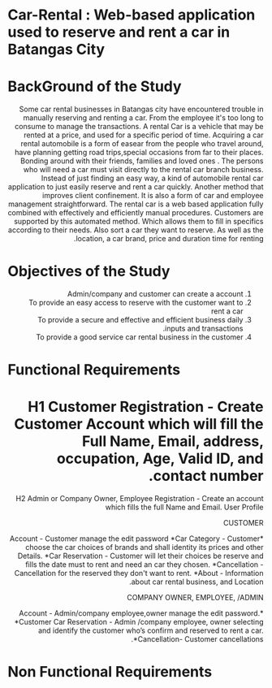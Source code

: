 #  Car-Rental : Web-based application used to reserve and rent a car in Batangas City


# BackGround of the Study

<div dir="rtl">
  

  
<space>Some car rental  businesses in Batangas city have encountered trouble in  manually  reserving and renting a car. From the employee it's too long to consume to manage the transactions. 
A  rental Car is  a vehicle that may be rented at a price, and used for a specific period of time.
Acquiring a car rental automobile is a  form of easear from the people who travel around, have planning getting road trips,special occasions from far to their places. Bonding around with their friends, families and loved  ones . The persons who will need a car must visit directly to the rental car branch business. Instead of just finding an easy way, a kind of automobile rental car application to just easily reserve and rent a car quickly. Another method that  improves client confinement. It is also a form of car and  employee management straightforward. 
<space>The rental car is a web based application fully combined with effectively and efficiently manual procedures. Customers are supported by this automated method. Which allows them to fill in specifics according to their needs. Also sort a car they want to reserve. As well as the location, a car brand, price and duration time for renting.


</div>




# Objectives of the Study

<div dir="rtl">
  
1. Admin/company and customer can create a account
2. To provide an easy access to reserve with the customer want to rent a car
3. To provide a secure and effective and efficient business daily inputs and transactions.
4. To provide a good service car rental business in the customer

  </div>








# Functional Requirements

 <div dir="rtl">
 
# H1 Customer Registration  - Create Customer Account which will fill the Full Name, Email, address, occupation, Age, Valid ID, and contact number.
H2 Admin or Company Owner, Employee Registration - Create an account which fills the full Name and Email.
User Profile

CUSTOMER

*Account - Customer manage the edit password
*Car Category - Customer choose the car choices of brands and shall identity its prices and other Details. 
*Car Reservation - Customer will let their choices be reserve and fills the date must to rent and need an car they chosen. 
*Cancellation - Cancellation for the reserved they don't want to rent. 
*About - Information about car rental business, and Location.

COMPANY OWNER, EMPLOYEE, /ADMIN

*Account - Admin/company employee,owner manage the edit password.
*Customer Car Reservation  - Admin /company employee, owner selecting and identify the customer who’s confirm and reserved to rent a car.
*Cancellation- Customer cancellations.


   </DIV>
  
# Non Functional Requirements
















